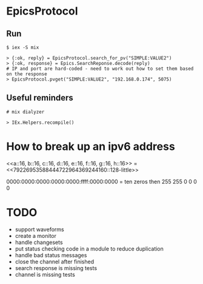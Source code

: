# EpicsProtocol

## Run
```
$ iex -S mix

> {:ok, reply} = EpicsProtocol.search_for_pv("SIMPLE:VALUE2")
> {:ok, response} = Epics.SearchReponse.decode(reply)
# IP and port are hard-coded - need to work out how to set them based on the response
> EpicsProtocol.pvget("SIMPLE:VALUE2", "192.168.0.174", 5075)
```

## Useful reminders

```# mix dialyzer```

```> IEx.Helpers.recompile()```

# How to break up an ipv6 address
<<a::16, b::16, c::16, d::16, e::16, f::16, g::16, h::16>> = <<79226953588444722964369244160::128-little>>

0000:0000:0000:0000:0000:ffff:0000:0000 = ten zeros then 255 255 0 0 0 0

# TODO
- support waveforms
- create a monitor
- handle changesets
- put status checking code in a module to reduce duplication
- handle bad status messages
- close the channel after finished
- search response is missing tests
- channel is missing tests
